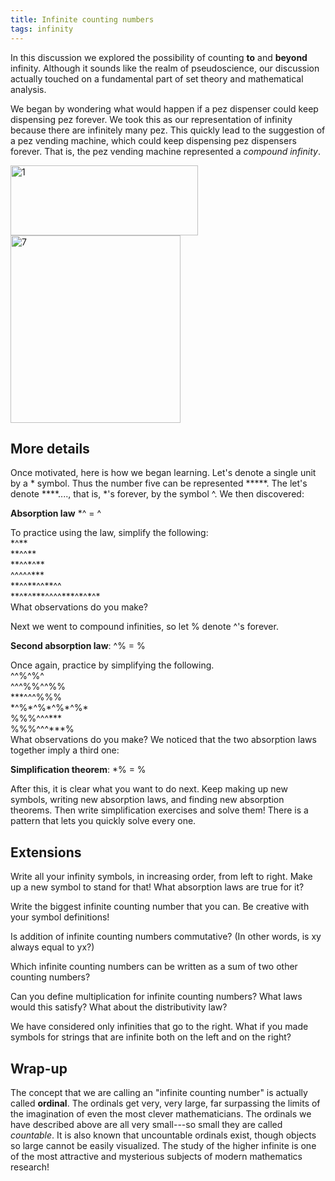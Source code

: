 ```yaml
---
title: Infinite counting numbers
tags: infinity
---
```


In this discussion we explored the possibility of counting <strong>to</strong> and <strong>beyond</strong> infinity. Although it sounds like the realm of pseudoscience, our discussion actually touched on a fundamental part of set theory and mathematical analysis.<!--more-->

We began by wondering what would happen if a pez dispenser could keep dispensing pez forever. We took this as our representation of infinity because there are infinitely many pez. This quickly lead to the suggestion of a pez vending machine, which could keep dispensing pez dispensers forever. That is, the pez vending machine represented a <em>compound infinity</em>.

<img src="{{ site.baseurl }}/assets/1-300x112.jpg" alt="1" width="300" height="112" class="aligncenter size-medium wp-image-394" />

<img src="{{ site.baseurl }}/assets/7-272x300.jpg" alt="7" width="272" height="300" class="aligncenter size-medium wp-image-395" />

<h2>More details</h2>
<p>Once motivated, here is how we began learning. Let's denote a single unit by a * symbol. Thus the number five can be represented *****. The let's denote ****...., that is, *'s forever, by the symbol ^. We then discovered:</p>
<p><strong>Absorption law</strong> *^ = ^</p>
<p>To practice using the law, simplify the following:<br />
*^**<br />
**^^**<br />
**^^*^**<br />
^^^^^***<br />
**^^**^^**^^<br />
**^*^***^^^^***^*^*^*<br />
What observations do you make?</p>
<p>Next we went to compound infinities, so let % denote ^'s forever.</p>
<p><strong>Second absorption law</strong>: ^% = %</p>
<p>Once again, practice by simplifying the following.<br />
^^%^%^<br />
^^^%%^^%%<br />
***^^^%%%<br />
*^%*^%*^%*^%*<br />
%%%^^^***<br />
%%%^^^***%<br />
What observations do you make? We noticed that the two absorption laws together imply a third one:</p>
<p><strong>Simplification theorem</strong>: *% = %</p>
<p>After this, it is clear what you want to do next. Keep making up new symbols, writing new absorption laws, and finding new absorption theorems. Then write simplification exercises and solve them! There is a pattern that lets you quickly solve every one.</p>
<h2>Extensions</h2>
<p>Write all your infinity symbols, in increasing order, from left to right. Make up a new symbol to stand for that! What absorption laws are true for it?</p>
<p>Write the biggest infinite counting number that you can. Be creative with your symbol definitions!</p>
<p>Is addition of infinite counting numbers commutative? (In other words, is xy always equal to yx?)</p>
<p>Which infinite counting numbers can be written as a sum of two other counting  numbers?</p>
<p>Can you define multiplication for infinite counting numbers? What laws would this satisfy? What about the distributivity law?</p>
<p>We have considered only infinities that go to the right. What if you made symbols for strings that are infinite both on the left and on the right?</p>
<h2>Wrap-up</h2>
<p>The concept that we are calling an "infinite counting number" is actually called <strong>ordinal</strong>. The ordinals get very, very large, far surpassing the limits of the imagination of even the most clever mathematicians. The ordinals we have described above are all very small---so small they are called <em>countable</em>. It is also known that uncountable ordinals exist, though objects so large cannot be easily visualized. The study of the higher infinite is one of the most attractive and mysterious subjects of modern mathematics research!</p>
